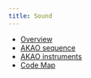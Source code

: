 ```yaml
---
title: Sound
---
```


- [Overview](Sound/Overview.md)
- [AKAO sequence](Sound/AKAO_sequence.md)
- [AKAO instruments](Sound/AKAO_instruments.md)
- [Code Map](Sound/Code_Map.md)
